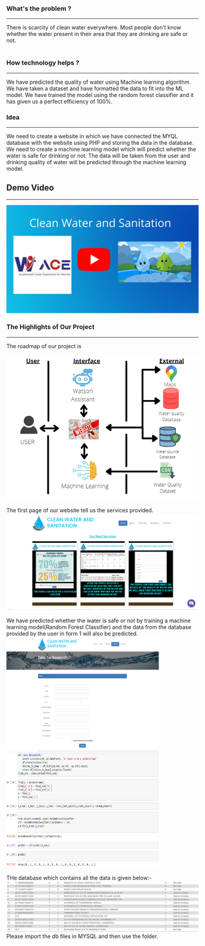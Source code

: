 
<b><h3>What's the problem ?</h3> </b><hr>
There is scarcity of clean water everywhere. Most people don't know whether the water present in their area that they are drinking are safe or not. <br><br>
<h3>How technology helps ?</h3><hr>
We have predicted the quality of water using Machine learning algorithm. We have taken a dataset and have formatted the data to fit into the ML model. We have trained the model using the random forest classifier and it has given us a perfect efficiency of 100%.<br>

<h3>Idea</h3><hr>
We need to create a website in which we have connected the MYQL database with the website using PHP and storing the data in the database. We need to create a machine learning model which will predict whether the water is safe for drinking or not. The data will be taken from the user and drinking quality of water will be predicted through the machine learning model.

<br>
<h2>Demo Video</h2><hr>
<a href="https://www.youtube.com/embed/cx9JUjvufBo" rel="nofollow"><img src="clean_water/images/Clean Water and Sanitation.png" alt="Watch the video" style="max-width:100%;"></a>

<h3>The Highlights of Our Project</h3>
<hr>
The roadmap of our project is <br><br>
<img src="roadmap.PNG">
<br><br>
The first page of our website tell us the services provided.<br>
<img src="Services.PNG"><br><br>
We have predicted whether the water is safe or not by training a machine learning model(Random Forest Classifier) and the data from the database provided by the user in form 1 will also be predicted.<br>
<img src = "form.PNG" width=400 height=300>&nbsp;&nbsp;<img src="ML Pred1.PNG" width=400 height=300>
<br><br>
THe database which contains all the data is given below:- <br>
<img src="database.PNG">
<br>
Please import the db files in MYSQL and then use the folder.
